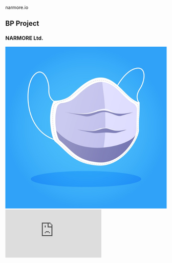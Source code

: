 narmore.io
## BP Project
### NARMORE Ltd.

![LOGO](https://github.com/NARMORE-Ltd/narmore.io/blob/main/mascarilla-medica_23-2148490782.jpg)
![BP Report](https://github.com/NARMORE-Ltd/narmore.io/NarmoreProjectBusiness2020.pdf)

